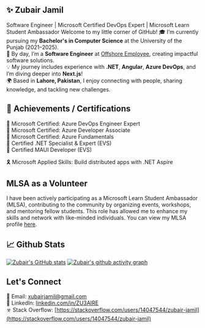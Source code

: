 ## ✨ Zubair Jamil   
Software Engineer | Microsoft Certified DevOps Expert | Microsoft Learn Student Ambassador
Welcome to my little corner of GitHub!
🎓 I’m currently pursuing my **Bachelor's in Computer Science** at the University of the Punjab (2021–2025).  
💼 By day, I’m a **Software Engineer** at [Offshore Employee](https://offshore-employee.com/), creating impactful software solutions.  
💡 My journey includes experience with **.NET**, **Angular**, **Azure DevOps**, and I’m diving deeper into **Next.js**!  
🌍 Based in **Lahore, Pakistan**, I enjoy connecting with people, sharing knowledge, and tackling new challenges.  

## 📜 Achievements / Certifications  

🏅 Microsoft Certified: Azure DevOps Engineer Expert  
🏅 Microsoft Certified: Azure Developer Associate  
🏅 Microsoft Certified: Azure Fundamentals  
🏅 Certified .NET Specialist & Expert (EVS)  
🏅 Certified MAUI Developer (EVS)  

🎗️ Microsoft Applied Skills: Build distributed apps with .NET Aspire  

## MLSA as a Volunteer

I have been actively participating as a Microsoft Learn Student Ambassador (MLSA), contributing to the community by organizing events, workshops, and mentoring fellow students. This role has allowed me to enhance my skills and network with like-minded individuals. You can view my MLSA profile [here](https://dub.sh/mlsa-profile).

## 📈 Github Stats
[![Zubair's GitHub stats](https://github-readme-stats.vercel.app/api?username=ZU3AIRE&show_icons=true&title_color=3f99ed&icon_color=3f99ed&hide_border=false&cache_seconds=92)](https://linkedin.com/in/ZU3AIRE)
[![Zubair's github activity graph](https://github-readme-activity-graph.vercel.app/graph?username=ZU3AIRE&bg_color=d8eafb&area_color=5da9ef&area=true&title_color=0969da&line=0969da&point=0969da&color=0969da&hide_border=false)](https://linkedin.com/in/ZU3AIRE)

## Let's Connect
💌 Email: [xubairjamil@gmail.com](mailto:xubairjamil@gmail.com)  
💼 LinkedIn: [linkedin.com/in/ZU3AIRE](https://www.linkedin.com/in/zu3aire)  
☣️ Stack Overflow: [https://stackoverflow.com/users/14047544/zubair-jamil](https://stackoverflow.com/users/14047544/zubair-jamil)
